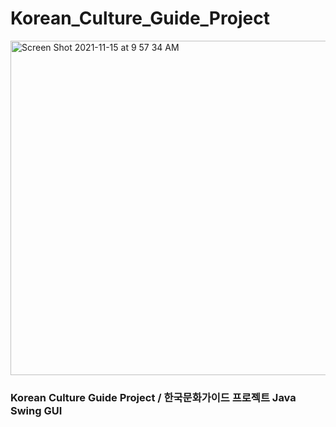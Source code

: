 # Korean_Culture_Guide_Project
<img width="535" alt="Screen Shot 2021-11-15 at 9 57 34 AM" src="https://user-images.githubusercontent.com/83897840/143599998-19930fb5-0bc2-4af2-a607-017ec886bb11.png">
<br>
<h3>Korean Culture Guide Project / 한국문화가이드 프로젝트 Java Swing GUI</hr3>


          

